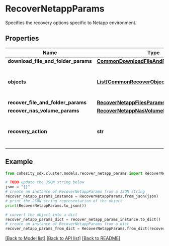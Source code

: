 # RecoverNetappParams

Specifies the recovery options specific to Netapp environment.

## Properties

Name | Type | Description | Notes
------------ | ------------- | ------------- | -------------
**download_file_and_folder_params** | [**CommonDownloadFileAndFolderParams**](CommonDownloadFileAndFolderParams.md) |  | [optional] 
**objects** | [**List[CommonRecoverObjectSnapshotParams]**](CommonRecoverObjectSnapshotParams.md) | Specifies the list of recover Object parameters. | 
**recover_file_and_folder_params** | [**RecoverNetappFilesParams**](RecoverNetappFilesParams.md) |  | [optional] 
**recover_nas_volume_params** | [**RecoverNetappNasVolumeParams**](RecoverNetappNasVolumeParams.md) |  | [optional] 
**recovery_action** | **str** | Specifies the type of recover action to be performed. | 

## Example

```python
from cohesity_sdk.cluster.models.recover_netapp_params import RecoverNetappParams

# TODO update the JSON string below
json = "{}"
# create an instance of RecoverNetappParams from a JSON string
recover_netapp_params_instance = RecoverNetappParams.from_json(json)
# print the JSON string representation of the object
print(RecoverNetappParams.to_json())

# convert the object into a dict
recover_netapp_params_dict = recover_netapp_params_instance.to_dict()
# create an instance of RecoverNetappParams from a dict
recover_netapp_params_from_dict = RecoverNetappParams.from_dict(recover_netapp_params_dict)
```
[[Back to Model list]](../README.md#documentation-for-models) [[Back to API list]](../README.md#documentation-for-api-endpoints) [[Back to README]](../README.md)


